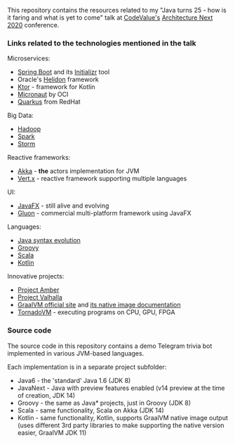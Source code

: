 This repository contains the resources related to my "Java turns 25 - how is it faring and what is yet to come" talk at [CodeValue's](https://codevalue.net) [Architecture Next 2020](https://archnext.codevalue.com) conference.

### Links related to the technologies mentioned in the talk

Microservices:
- [Spring Boot](https://spring.io/projects/spring-boot) and its [Initializr](https://start.spring.io/) tool
- Oracle's [Helidon](https://helidon.io) framework
- [Ktor](https://ktor.io/) - framework for Kotlin
- [Micronaut](https://micronaut.io/) by OCI
- [Quarkus](https://quarkus.io/) from RedHat

Big Data:
- [Hadoop](https://hadoop.apache.org/)
- [Spark](https://spark.apache.org/)
- [Storm](https://storm.apache.org/)

Reactive frameworks:
- [Akka](https://akka.io/) - **the** actors implementation for JVM
- [Vert.x](https://vertx.io/) - reactive framework supporting multiple languages

UI:
- [JavaFX](https://openjfx.io/) - still alive and evolving
- [Gluon](https://gluonhq.com/) - commercial multi-platform framework using JavaFX

Languages:
- [Java syntax evolution](https://docs.oracle.com/en/java/javase/14/language/java-language-changes.html)
- [Groovy](https://groovy-lang.org/)
- [Scala](https://www.scala-lang.org/)
- [Kotlin](https://kotlinlang.org/)

Innovative projects:
- [Project Amber](https://openjdk.java.net/projects/amber/)
- [Project Valhalla](https://openjdk.java.net/projects/valhalla/)
- [GraalVM official site](https://www.graalvm.org/) and [its native image documentation](https://www.graalvm.org/docs/Native-Image/user/README)
- [TornadoVM](https://github.com/beehive-lab/TornadoVM/blob/master/assembly/src/docs/14_FAQ.md) - executing programs on CPU, GPU, FPGA

### Source code
The source code in this repository contains a demo Telegram trivia bot implemented in various JVM-based languages.

Each implementation is in a separate project subfolder:
- Java6 - the 'standard' Java 1.6 (JDK 8)
- JavaNext - Java with preview features enabled (v14 preview at the time of creation, JDK 14)
- Groovy - the same as Java* projects, just in Groovy (JDK 8)
- Scala - same functionality, Scala on Akka (JDK 14)
- Kotlin - same functionality, Kotlin, supports GraalVM native image output (uses different 3rd party libraries to make supporting the native version easier, GraalVM JDK 11)
 
